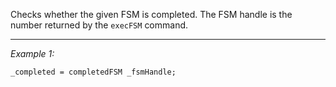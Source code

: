 Checks whether the given FSM is completed. The FSM handle is the number returned by the `execFSM` command.


---
*Example 1:*
```sqf
_completed = completedFSM _fsmHandle;
```